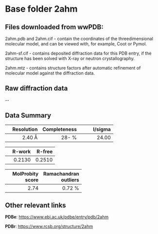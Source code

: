 # Base folder 2ahm

## Files downloaded from wwPDB:

2ahm.pdb and 2ahm.cif - contain the coordinates of the threedimensional molecular model, and can be viewed with, for example, Coot or Pymol.

2ahm-sf.cif - contains deposited diffraction data for this PDB entry, if the structure has been solved with X-ray or neutron crystallography.

2ahm.mtz - contains structure factors after automatic refinement of molecular model against the diffraction data.

## Raw diffraction data

--<br> 

## Data Summary
|   | Resolution | Completeness| I/sigma |
|---|-------------:|----------------:|--------------:|
|   |2.40 Å|  28- %|<img width=50/>24.00|

|   | **R-work**| **R-free**   
|---|-------------:|----------------:|           
||0.2130|0.2510|

|   |**MolProbity<br>score**| **Ramachandran<br>outliers** 
|---|-------------:|----------------:|
||2.74|0.72 %|

 

 

## Other relevant links 
**PDBe**:  https://www.ebi.ac.uk/pdbe/entry/pdb/2ahm
 
**PDBr**: https://www.rcsb.org/structure/2ahm 

